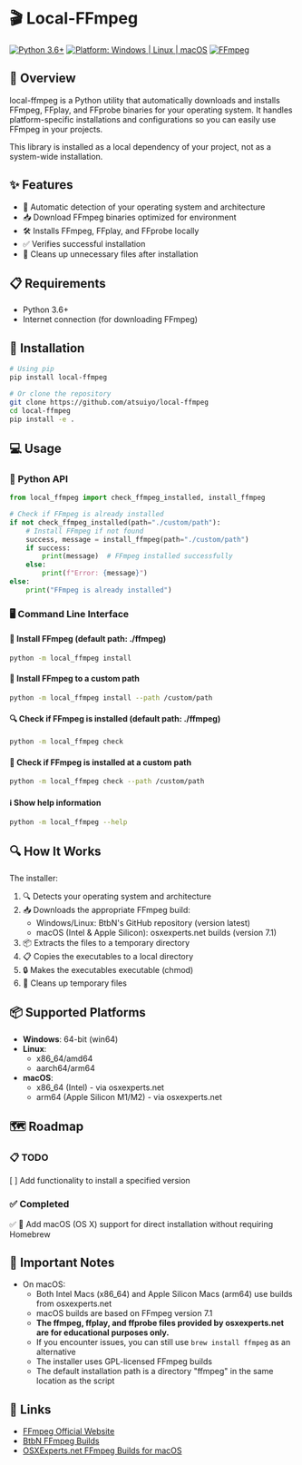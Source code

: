 # 🎬 Local-FFmpeg

[![Python 3.6+](https://img.shields.io/badge/python-3.6+-blue.svg)](https://www.python.org)
[![Platform: Windows | Linux | macOS](https://img.shields.io/badge/platform-Windows%20%7C%20Linux%20%7C%20macOS-lightgrey.svg)](https://github.com/BtbN/FFmpeg-Builds)
[![FFmpeg](https://img.shields.io/badge/ffmpeg-master--latest-orange.svg)](https://ffmpeg.org/)

## 🚀 Overview

local-ffmpeg is a Python utility that automatically downloads and installs FFmpeg, FFplay, and FFprobe binaries for your operating system. It handles platform-specific installations and configurations so you can easily use FFmpeg in your projects.

This library is installed as a local dependency of your project, not as a system-wide installation.

## ✨ Features

- 🔄 Automatic detection of your operating system and architecture
- 📥 Download FFmpeg binaries optimized for environment
- 🛠️ Installs FFmpeg, FFplay, and FFprobe locally
- ✅ Verifies successful installation
- 🧹 Cleans up unnecessary files after installation

## 📋 Requirements

- Python 3.6+
- Internet connection (for downloading FFmpeg)

## 🔧 Installation

```bash
# Using pip
pip install local-ffmpeg
```

```bash
# Or clone the repository
git clone https://github.com/atsuiyo/local-ffmpeg
cd local-ffmpeg
pip install -e .
```


## 💻 Usage

### 🐍 Python API

```python
from local_ffmpeg import check_ffmpeg_installed, install_ffmpeg

# Check if FFmpeg is already installed
if not check_ffmpeg_installed(path="./custom/path"):
    # Install FFmpeg if not found
    success, message = install_ffmpeg(path="./custom/path")
    if success:
        print(message)  # FFmpeg installed successfully
    else:
        print(f"Error: {message}")
else:
    print("FFmpeg is already installed")
```

### 🖥️ Command Line Interface

#### 🚀 Install FFmpeg (default path: ./ffmpeg)
```bash
python -m local_ffmpeg install
```
#### 📁 Install FFmpeg to a custom path
```bash
python -m local_ffmpeg install --path /custom/path
```
#### 🔍 Check if FFmpeg is installed (default path: ./ffmpeg)
```bash
python -m local_ffmpeg check
```
#### 🔎 Check if FFmpeg is installed at a custom path
```bash
python -m local_ffmpeg check --path /custom/path
```
#### ℹ️ Show help information
```bash
python -m local_ffmpeg --help
```

## 🔍 How It Works

The installer:
1. 🔍 Detects your operating system and architecture
2. 📥 Downloads the appropriate FFmpeg build:
   - Windows/Linux: BtbN's GitHub repository (version latest)
   - macOS (Intel & Apple Silicon): osxexperts.net builds (version 7.1)
3. 📦 Extracts the files to a temporary directory
4. 📋 Copies the executables to a local directory
5. 🔒 Makes the executables executable (chmod)
6. 🧹 Cleans up temporary files

## 📦 Supported Platforms

- **Windows**: 64-bit (win64)
- **Linux**:
  - x86_64/amd64
  - aarch64/arm64
- **macOS**:
  - x86_64 (Intel) - via osxexperts.net
  - arm64 (Apple Silicon M1/M2) - via osxexperts.net

## 🗺️ Roadmap
### 📋 TODO
 [ ] Add functionality to install a specified version
### ✅ Completed
 ✅ 🍏 Add macOS (OS X) support for direct installation without requiring Homebrew

## 📢 Important Notes

- On macOS:
  - Both Intel Macs (x86_64) and Apple Silicon Macs (arm64) use builds from osxexperts.net
  - macOS builds are based on FFmpeg version 7.1
  - **The ffmpeg, ffplay, and ffprobe files provided by osxexperts.net are for educational purposes only.**
  - If you encounter issues, you can still use `brew install ffmpeg` as an alternative
  - The installer uses GPL-licensed FFmpeg builds
  - The default installation path is a directory "ffmpeg" in the same location as the script

## 🔗 Links

- [FFmpeg Official Website](https://ffmpeg.org/)
- [BtbN FFmpeg Builds](https://github.com/BtbN/FFmpeg-Builds)
- [OSXExperts.net FFmpeg Builds for macOS](https://www.osxexperts.net/)
